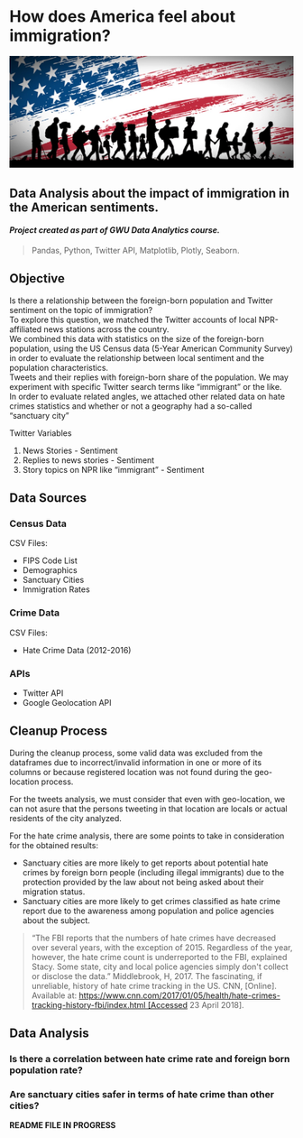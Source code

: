 # How does America feel about immigration? 
![Cover.jpg](cover.jpg)
## Data Analysis about the impact of immigration in the American sentiments.
#### *Project created as part of GWU Data Analytics course.*
> Pandas, Python, Twitter API, Matplotlib, Plotly, Seaborn.

## Objective
Is there a relationship between the foreign-born population and Twitter sentiment on the topic of immigration?  
To explore this question, we matched the Twitter accounts of local NPR-affiliated news stations across the country.  
We combined this data with statistics on the size of the foreign-born population, using the US Census data (5-Year American Community Survey) in order to evaluate the relationship between local sentiment and the population characteristics.   
Tweets and their replies with foreign-born share of the population.   We may experiment with specific Twitter search terms like “immigrant” or the like.  
In order to evaluate related angles, we attached other related data on hate crimes statistics and whether or not a geography had a so-called “sanctuary city”

Twitter Variables
1. News Stories - Sentiment
2. Replies to news stories - Sentiment
3. Story topics on NPR like “immigrant” - Sentiment

## Data Sources

### Census Data

CSV Files:
* FIPS Code List
* Demographics
* Sanctuary Cities
* Immigration Rates

### Crime Data

CSV Files:
* Hate Crime Data (2012-2016)

### APIs

* Twitter API
* Google Geolocation API

## Cleanup Process

During the cleanup process, some valid data was excluded from the dataframes due to incorrect/invalid information in one or more of its columns or because registered location was not found during the geo-location process.

For the tweets analysis, we must consider that even with geo-location, we can not asure that the persons tweeting in that location are locals or actual residents of the city analyzed.

For the hate crime analysis, there are some points to take in consideration for the obtained results:
* Sanctuary cities are more likely to get reports about potential hate crimes by foreign born people (including illegal immigrants) due to the protection provided by the law about not being asked about their migration status.
* Sanctuary cities are more likely to get crimes classified as hate crime report due to the awareness among population and police agencies about the subject.

> “The FBI reports that the numbers of hate crimes have decreased over several years, with the exception of 2015. Regardless of the year, however, the hate crime count is underreported to the FBI, explained Stacy. Some state, city and local police agencies simply don't collect or disclose the data.”
Middlebrook, H, 2017. The fascinating, if unreliable, history of hate crime tracking in the US. CNN, [Online]. Available at: https://www.cnn.com/2017/01/05/health/hate-crimes-tracking-history-fbi/index.html [Accessed 23 April 2018].


## Data Analysis

### Is there a correlation between hate crime rate and foreign born population rate?

### Are sanctuary cities safer in terms of hate crime than other cities?



**__README FILE IN PROGRESS__**
